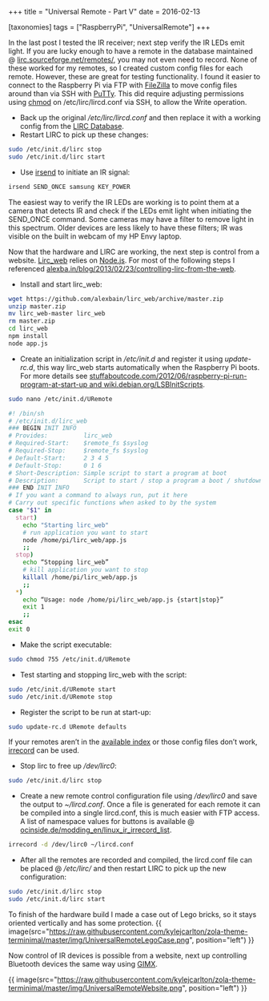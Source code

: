 +++
title = "Universal Remote - Part V"
date = 2016-02-13

[taxonomies]
tags = ["RaspberryPi", "UniversalRemote"]
+++

In the last post I tested the IR receiver; next step verify the IR LEDs emit light. If you are lucky enough to have a remote in the database maintained @ [lirc.sourceforge.net/remotes/](http://lirc.sourceforge.net/remotes/), you may not even need to record. None of these worked for my remotes, so I created custom config files for each remote. However, these are great for testing functionality. I found it easier to connect to the Raspberry Pi via FTP with [FileZilla](https://filezilla-project.org/) to move config files around than via SSH with [PuTTy](http://www.putty.org/). This did require adjusting permissions using [chmod](https://en.wikipedia.org/wiki/Chmod) on /etc/lirc/lircd.conf via SSH, to allow the Write operation.

- Back up the original _/etc/lirc/lircd.conf_ and then replace it with a working config from the [LIRC Database](http://lirc.sourceforge.net/remotes/).
- Restart LIRC to pick up these changes:

```bash
sudo /etc/init.d/lirc stop
sudo /etc/init.d/lirc start
```

<!-- more -->

- Use [irsend](https://www.lirc.org/html/irsend.html) to initiate an IR signal:

```bash
irsend SEND_ONCE samsung KEY_POWER
```

The easiest way to verify the IR LEDs are working is to point them at a camera that detects IR and check if the LEDs emit light when initiating the SEND_ONCE command. Some cameras may have a filter to remove light in this spectrum. Older devices are less likely to have these filters; IR was visible on the built in webcam of my HP Envy laptop.

Now that the hardware and LIRC are working, the next step is control from a website. [Lirc_web](https://github.com/alexbain/lirc_web) relies on [Node.js](https://nodejs.org). For most of the following steps I referenced [alexba.in/blog/2013/02/23/controlling-lirc-from-the-web](http://alexba.in/blog/2013/02/23/controlling-lirc-from-the-web/).

- Install and start lirc_web:

```bash
wget https://github.com/alexbain/lirc_web/archive/master.zip
unzip master.zip
mv lirc_web-master lirc_web
rm master.zip
cd lirc_web
npm install
node app.js
```

- Create an initialization script in _/etc/init.d_ and register it using _update-rc.d_, this way lirc_web starts automatically when the Raspberry Pi boots. For more details see [stuffaboutcode.com/2012/06/raspberry-pi-run-program-at-start-up and wiki.debian.org/LSBInitScripts](http://www.stuffaboutcode.com/2012/06/raspberry-pi-run-program-at-start-up.html).

```bash
sudo nano /etc/init.d/URemote
```
```bash
#! /bin/sh    
# /etc/init.d/lirc_web     
### BEGIN INIT INFO     
# Provides:          lirc_web    
# Required-Start:    $remote_fs $syslog    
# Required-Stop:     $remote_fs $syslog    
# Default-Start:     2 3 4 5    
# Default-Stop:      0 1 6    
# Short-Description: Simple script to start a program at boot    
# Description:       Script to start / stop a program a boot / shutdown.    
### END INIT INFO    
# If you want a command to always run, put it here    
# Carry out specific functions when asked to by the system    
case "$1" in    
  start)    
    echo "Starting lirc_web"    
    # run application you want to start    
    node /home/pi/lirc_web/app.js    
    ;;    
  stop)    
    echo “Stopping lirc_web”    
    # kill application you want to stop    
    killall /home/pi/lirc_web/app.js    
    ;;    
  *)    
    echo “Usage: node /home/pi/lirc_web/app.js {start|stop}”    
    exit 1    
    ;;    
esac    
exit 0  
```
- Make the script executable:
```bash
sudo chmod 755 /etc/init.d/URemote
```
- Test starting and stopping lirc_web with the script:
```bash
sudo /etc/init.d/URemote start
sudo /etc/init.d/URemote stop
```
- Register the script to be run at start-up:
```bash
sudo update-rc.d URemote defaults
```
If your remotes aren’t in the [available index](http://lirc.sourceforge.net/remotes/) or those config files don’t work, [irrecord](http://www.lirc.org/html/irrecord.html) can be used.
- Stop lirc to free up _/dev/lirc0_:
```bash
sudo /etc/init.d/lirc stop
```
- Create a new remote control configuration file using _/dev/lirc0_ and save the output to _~/lircd.conf_. Once a file is generated for each remote it can be compiled into a single lircd.conf, this is much easier with FTP access. A list of namespace values for buttons is available @ [ocinside.de/modding_en/linux_ir_irrecord_list](http://www.ocinside.de/modding_en/linux_ir_irrecord_list/).
```bash
irrecord -d /dev/lirc0 ~/lircd.conf
```
- After all the remotes are recorded and compiled, the lircd.conf file can be placed @ _/etc/lirc/_ and then restart LIRC to pick up the new configuration:
```bash
sudo /etc/init.d/lirc stop
sudo /etc/init.d/lirc start
```
To finish of the hardware build I made a case out of Lego bricks, so it stays oriented vertically and has some protection. 
{{ image(src="https://raw.githubusercontent.com/kylejcarlton/zola-theme-terminimal/master/img/UniversalRemoteLegoCase.png", position="left") }}

Now control of IR devices is possible from a website, next up controlling Bluetooth devices the same way using [GIMX](http://gimx.fr/wiki/index.php?title=Command_line).

{{ image(src="https://raw.githubusercontent.com/kylejcarlton/zola-theme-terminimal/master/img/UniversalRemoteWebsite.png", position="left") }}


